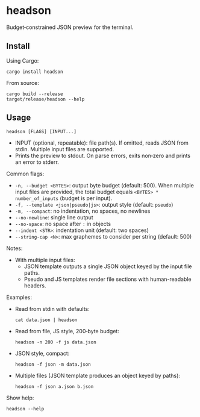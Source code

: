 # headson

Budget‑constrained JSON preview for the terminal.

## Install

Using Cargo:

    cargo install headson

From source:

    cargo build --release
    target/release/headson --help

## Usage

    headson [FLAGS] [INPUT...]

- INPUT (optional, repeatable): file path(s). If omitted, reads JSON from stdin. Multiple input files are supported.
- Prints the preview to stdout. On parse errors, exits non‑zero and prints an error to stderr.

Common flags:

- `-n, --budget <BYTES>`: output byte budget (default: 500). When multiple input files are provided, the total budget equals `<BYTES> * number_of_inputs` (budget is per input).
- `-f, --template <json|pseudo|js>`: output style (default: `pseudo`)
- `-m, --compact`: no indentation, no spaces, no newlines
- `--no-newline`: single line output
- `--no-space`: no space after `:` in objects
- `--indent <STR>`: indentation unit (default: two spaces)
- `--string-cap <N>`: max graphemes to consider per string (default: 500)

Notes:

- With multiple input files:
  - JSON template outputs a single JSON object keyed by the input file paths.
  - Pseudo and JS templates render file sections with human-readable headers.

Examples:

- Read from stdin with defaults:

      cat data.json | headson

- Read from file, JS style, 200‑byte budget:

      headson -n 200 -f js data.json

- JSON style, compact:

      headson -f json -m data.json

- Multiple files (JSON template produces an object keyed by paths):

      headson -f json a.json b.json

Show help:

    headson --help
